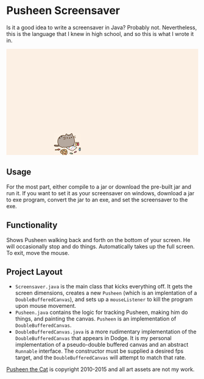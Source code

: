 # Pusheen Screensaver

Is it a good idea to write a screensaver in Java? Probably not. Nevertheless, this is the language that I knew in high school, and so this is what I wrote it in.

![](screenshot.png)

## Usage
For the most part, either compile to a jar or download the pre-built jar and run it. If you want to set it as your screensaver on windows, download a jar to exe program, convert the jar to an exe, and set the screensaver to the exe.

## Functionality
Shows Pusheen walking back and forth on the bottom of your screen. He will occasionally stop and do things. Automatically takes up the full screen. To exit, move the mouse.

## Project Layout
* `Screensaver.java` is the main class that kicks everything off. It gets the screen dimensions, creates a new `Pusheen` (which is an implentation of a `DoubleBufferedCanvas`), and sets up a `mouseListener` to kill the program upon mouse movement.
* `Pusheen.java` contains the logic for tracking Pusheen, making him do things, and painting the canvas. `Pusheen` is an implementation of `DoubleBufferedCanvas`.
* `DoubleBufferedCanvas.java` is a more rudimentary implementation of the `DoubleBufferedCanvas` that appears in Dodge. It is my personal implementation of a pseudo-double buffered canvas and an abstract `Runnable` interface. The constructor must be supplied a desired fps target, and the `DoubleBufferedCanvas` will attempt to match that rate.

[Pusheen the Cat](http://www.pusheen.com/) is copyright 2010-2015 and all art assets are not my work.